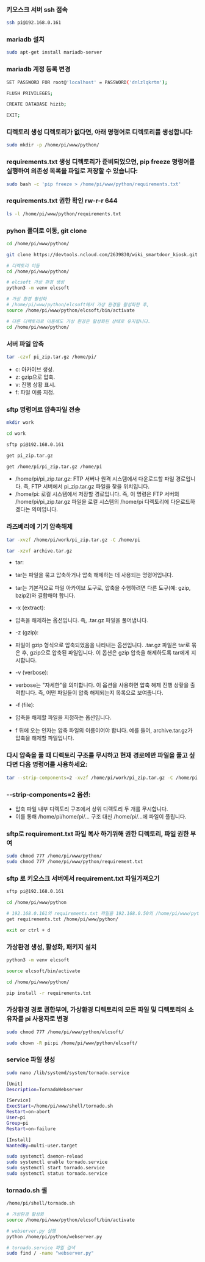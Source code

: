 ### 키오스크 서버 ssh 접속
```bash
ssh pi@192.168.0.161
```

### mariadb 설치

```bash
sudo apt-get install mariadb-server
```

### mariadb 계정 등록 변경
```bash
SET PASSWORD FOR root@'localhost' = PASSWORD('dnlzlqkrtm');
```
```bash
FLUSH PRIVILEGES;
```
```bash
CREATE DATABASE hizib;
```
```bash
EXIT;
```

### 디렉토리 생성 디렉토리가 없다면, 아래 명령어로 디렉토리를 생성합니다:

```bash
sudo mkdir -p /home/pi/www/python/
```

### requirements.txt 생성 디렉토리가 준비되었으면, pip freeze 명령어를 실행하여 의존성 목록을 파일로 저장할 수 있습니다:

```bash
sudo bash -c 'pip freeze > /home/pi/www/python/requirements.txt'
```
### requirements.txt 권한 확인 rw-r-r 644
```bash
ls -l /home/pi/www/python/requirements.txt
```

### pyhon 폴더로 이동, git clone
```bash
cd /home/pi/www/python/

git clone https://devtools.ncloud.com/2639830/wiki_smartdoor_kiosk.git

```

```bash
# 디렉토리 이동
cd /home/pi/www/python/

# elcsoft 가상 환경 생성
python3 -m venv elcsoft

# 가상 환경 활성화
# /home/pi/www/python/elcsoft에서 가상 환경을 활성화한 후,
source /home/pi/www/python/elcsoft/bin/activate

# 다른 디렉토리로 이동해도 가상 환경은 활성화된 상태로 유지됩니다.
cd /home/pi/www/python/
```
### 서버 파일 압축
```bash
tar -czvf pi_zip.tar.gz /home/pi/
```
- c: 아카이브 생성.
- z: gzip으로 압축.
- v: 진행 상황 표시.
- f: 파일 이름 지정.
### sftp 명령어로 압축파일 전송
```bash
mkdir work

cd work

sftp pi@192.168.0.161

get pi_zip.tar.gz

get /home/pi/pi_zip.tar.gz /home/pi
```
- /home/pi/pi_zip.tar.gz: FTP 서버나 원격 시스템에서 다운로드할 파일 경로입니다. 즉, FTP 서버에서 pi_zip.tar.gz 파일을 찾을 위치입니다.
- /home/pi: 로컬 시스템에서 저장할 경로입니다. 즉, 이 명령은 FTP 서버의 /home/pi/pi_zip.tar.gz 파일을 로컬 시스템의 /home/pi 디렉토리에 다운로드하겠다는 의미입니다.



### 라즈베리에 기기 압축해제
```bash
tar -xvzf /home/pi/work/pi_zip.tar.gz -C /home/pi

tar -xzvf archive.tar.gz
```
- tar:
- tar는 파일을 묶고 압축하거나 압축 해제하는 데 사용되는 명령어입니다.
- tar는 기본적으로 파일 아카이브 도구로, 압축을 수행하려면 다른 도구(예: gzip, bzip2)와 결합해야 합니다.

- -x (extract):
- 압축을 해제하는 옵션입니다.
즉, .tar.gz 파일을 풀어냅니다.

- -z (gzip):
- 파일이 gzip 형식으로 압축되었음을 나타내는 옵션입니다.
.tar.gz 파일은 tar로 묶은 후, gzip으로 압축된 파일입니다. 이 옵션은 gzip 압축을 해제하도록 tar에게 지시합니다.

- -v (verbose):
- verbose는 "자세한"을 의미합니다. 이 옵션을 사용하면 압축 해제 진행 상황을 출력합니다.
즉, 어떤 파일들이 압축 해제되는지 목록으로 보여줍니다.

- -f (file):
- 압축을 해제할 파일을 지정하는 옵션입니다.
- f 뒤에 오는 인자는 압축 파일의 이름이어야 합니다.
예를 들어, archive.tar.gz가 압축을 해제할 파일입니다.


### 다시 압축을 풀 때 디렉토리 구조를 무시하고 현재 경로에만 파일을 풀고 싶다면 다음 명령어를 사용하세요:

```bash
tar --strip-components=2 -xvzf /home/pi/work/pi_zip.tar.gz -C /home/pi
```

### --strip-components=2 옵션:
- 압축 파일 내부 디렉토리 구조에서 상위 디렉토리 두 개를 무시합니다.
- 이를 통해 /home/pi/home/pi/... 구조 대신 /home/pi/...에 파일이 풀립니다.

### sftp로 requirement.txt 파일 복사 하기위해 권한 디렉토리, 파일 권한 부여
```bash
sudo chmod 777 /home/pi/www/python/
sudo chmod 777 /home/pi/www/python/requirement.txt
```

### sftp 로 키오스크 서버에서 requirement.txt 파일가져오기
```bash
sftp pi@192.168.0.161

cd /home/pi/www/python

# 192.168.0.161의 requirements.txt 파일을 192.168.0.50의 /home/pi/www/python 경로로 다운로드
get requirements.txt /home/pi/www/python/ 

exit or ctrl + d
```

### 가상환경 생성, 활성화, 패키지 설치
```bash
python3 -m venv elcsoft

source elcsoft/bin/activate

cd /home/pi/www/python/

pip install -r requirements.txt
```

### 가상환경 경로 권한부여, 가상환경 디렉토리의 모든 파일 및 디렉토리의 소유자를 pi 사용자로 변경
```bash
sudo chmod 777 /home/pi/www/python/elcsoft/

sudo chown -R pi:pi /home/pi/www/python/elcsoft/
```

### service 파일 생성
```bash
sudo nano /lib/systemd/system/tornado.service

[Unit]
Description=TornadoWebserver

[Service]
ExecStart=/home/pi/www/shell/tornado.sh
Restart=on-abort
User=pi
Group=pi
Restart=on-failure

[Install]
WantedBy=multi-user.target

sudo systemctl daemon-reload
sudo systemctl enable tornado.service
sudo systemctl start tornado.service
sudo systemctl status tornado.service
```

### tornado.sh 셸
```bash
/home/pi/shell/tornado.sh
```

```bash
# 가상환경 활성화
source /home/pi/www/python/elcsoft/bin/activate

# webserver.py 실행
python /home/pi/python/webserver.py

# tornado.service 파일 검색
sudo find / -name "webserver.py"
```







